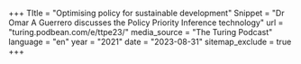 +++
TItle = "Optimising policy for sustainable development"
Snippet = "Dr Omar A Guerrero discusses the Policy Priority Inference technology"
url = "turing.podbean.com/e/ttpe23/"
media_source = "The Turing Podcast"
language = "en"
year = "2021"
date = "2023-08-31"
sitemap_exclude = true
+++